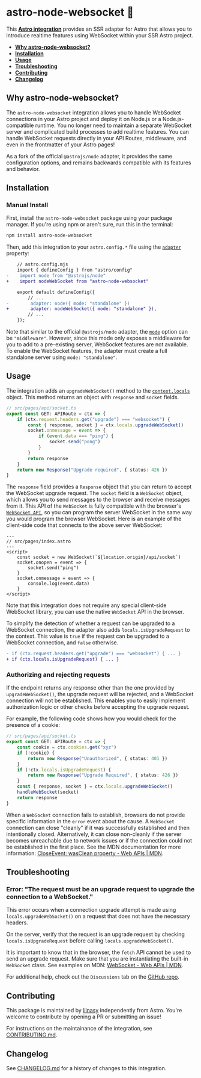 # astro-node-websocket 🔌

This **[Astro integration][astro-integration]** provides an SSR adapter for Astro that allows you to introduce realtime features using WebSocket within your SSR Astro project.

- <strong>[Why astro-node-websocket?](#why-astro-node-websocket)</strong>
- <strong>[Installation](#installation)</strong>
- <strong>[Usage](#usage)</strong>
- <strong>[Troubleshooting](#troubleshooting)</strong>
- <strong>[Contributing](#contributing)</strong>
- <strong>[Changelog](#changelog)</strong>

## Why astro-node-websocket?

The `astro-node-websocket` integration allows you to handle WebSocket connections in your Astro project and deploy it on Node.js or a Node.js-compatible runtime. You no longer need to maintain a separate WebSocket server and complicated build processes to add realtime features. You can handle WebSocket requests directly in your API Routes, middleware, and even in the frontmatter of your Astro pages!

As a fork of the official `@astrojs/node` adapter, it provides the same configuration options, and remains backwards compatible with its features and behavior.

## Installation

### Manual Install

First, install the `astro-node-websocket` package using your package manager. If you're using npm or aren't sure, run this in the terminal:

```sh
npm install astro-node-websocket
```

Then, add this integration to your `astro.config.*` file using the [`adapter`](https://docs.astro.build/en/reference/configuration-reference/#adapter) property:

```diff lang="js" "nodeWs()"
    // astro.config.mjs
    import { defineConfig } from "astro/config"
-    import node from "@astrojs/node"
+    import nodeWebSocket from "astro-node-websocket"

    export default defineConfig({
        // ...
-        adapter: node({ mode: "standalone" })
+        adapter: nodeWebSocket({ mode: "standalone" }),
        // ...
    });
```

Note that similar to the official `@astrojs/node` adapter, the [`mode`](https://docs.astro.build/en/guides/integrations-guide/node/#mode) option can be `"middleware"`. However, since this mode only exposes a middleware for you to add to a pre-existing server, WebSocket features are not available. To enable the WebSocket features, the adapter must create a full standalone server using `mode: "standalone"`.

## Usage

The integration adds an `upgradeWebSocket()` method to the [`context.locals`](https://docs.astro.build/en/guides/middleware/#storing-data-in-contextlocals) object. This method returns an object with `response` and `socket` fields.

```ts
// src/pages/api/socket.ts
export const GET: APIRoute = ctx => {
    if (ctx.request.headers.get("upgrade") === "websocket") {
        const { response, socket } = ctx.locals.upgradeWebSocket()
        socket.onmessage = event => {
            if (event.data === "ping") {
                socket.send("pong")
            }
        }
        return response
    }
    return new Response("Upgrade required", { status: 426 })
}
```

The `response` field provides a `Response` object that you can return to accept the WebSocket upgrade request. The `socket` field is a `WebSocket` object, which allows you to send messages to the browser and receive messages from it. This API of the `WebSocket` is fully compatible with the browser's [`WebSocket API`](https://developer.mozilla.org/en-US/docs/Web/API/WebSocket), so you can program the server WebSocket in the same way you would program the browser WebSocket. Here is an example of the client-side code that connects to the above server WebSocket:

```astro
---
// src/pages/index.astro
---
<script>
    const socket = new WebSocket(`${location.origin}/api/socket`)
    socket.onopen = event => {
        socket.send("ping")
    }
    socket.onmessage = event => {
        console.log(event.data)
    }
</script>
```

Note that this integration does not require any special client-side WebSocket library, you can use the native `WebSocket` API in the browser.

To simplify the detection of whether a request can be upgraded to a WebSocket connection, the adapter also adds `locals.isUpgradeRequest` to the context. This value is `true` if the request can be upgraded to a WebSocket connection, and `false` otherwise.

```diff lang="ts"
- if (ctx.request.headers.get("upgrade") === "websocket") { ... }
+ if (ctx.locals.isUpgradeRequest) { ... }
```

### Authorizing and rejecting requests

If the endpoint returns any response other than the one provided by `upgradeWebSocket()`, the upgrade request will be rejected, and a WebSocket connection will not be established. This enables you to easily implement authorization logic or other checks before accepting the upgrade request.

For example, the following code shows how you would check for the presence of a cookie:

```ts
// src/pages/api/socket.ts
export const GET: APIRoute = ctx => {
    const cookie = ctx.cookies.get("xyz")
    if (!cookie) {
        return new Response("Unauthorized", { status: 401 })
    }
    if (!ctx.locals.isUpgradeRequest) {
        return new Response("Upgrade Required", { status: 426 })
    }
    const { response, socket } = ctx.locals.upgradeWebSocket()
    handleWebSocket(socket)
    return response
}
```

When a `WebSocket` connection fails to establish, browsers do not provide specific information in the `error` event about the cause. A `WebSocket` connection can close "cleanly" if it was successfully established and then intentionally closed. Alternatively, it can close non-cleanly if the server becomes unreachable due to network issues or if the connection could not be established in the first place. See the MDN documentation for more information: [CloseEvent: wasClean property - Web APIs | MDN](https://developer.mozilla.org/en-US/docs/Web/API/CloseEvent/wasClean).

## Troubleshooting

### Error: "The request must be an upgrade request to upgrade the connection to a WebSocket."

This error occurs when a connection upgrade attempt is made using `locals.upgradeWebSocket()` on a request that does not have the necessary headers.

On the server, verify that the request is an upgrade request by checking `locals.isUpgradeRequest` before calling `locals.upgradeWebSocket()`.

It is important to know that in the browser, the `fetch` API cannot be used to send an upgrade request. Make sure that you are instantiating the built-in `WebSocket` class. See examples on MDN: [WebSocket - Web APIs | MDN](https://developer.mozilla.org/en-US/docs/Web/API/WebSocket#examples).


For additional help, check out the `Discussions` tab on the [GitHub repo](https://github.com/lilnasy/gratelets/discussions).

## Contributing

This package is maintained by [lilnasy](https://github.com/lilnasy) independently from Astro. You're welcome to contribute by opening a PR or submitting an issue!

For instructions on the maintainance of the integration, see [CONTRIBUTING.md](./CONTRIBUTING.md).

## Changelog

See [CHANGELOG.md](https://github.com/lilnasy/gratelets/blob/main/packages/node-websocket/CHANGELOG.md) for a history of changes to this integration.

[astro-integration]: https://docs.astro.build/en/guides/integrations-guide/

